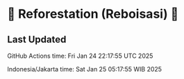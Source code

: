 
# 🌳 Reforestation (Reboisasi) 🌲

## Last Updated

GitHub Actions time: Fri Jan 24 22:17:55 UTC 2025

Indonesia/Jakarta time: Sat Jan 25 05:17:55 WIB 2025
